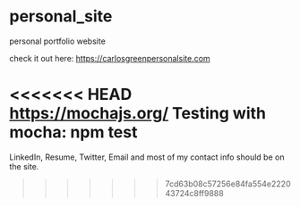 # personal_site
personal portfolio website

check it out here:
https://carlosgreenpersonalsite.com

<<<<<<< HEAD
https://mochajs.org/
Testing with mocha:
npm test
=======
LinkedIn, Resume, Twitter, Email and most of my contact info should be on the site.

>>>>>>> 7cd63b08c57256e84fa554e222043724c8ff9888
